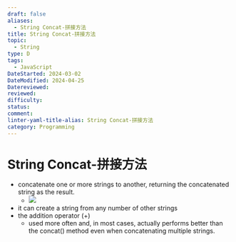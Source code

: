 ```yaml
---
draft: false
aliases:
  - String Concat-拼接方法
title: String Concat-拼接方法
topic:
  - String
type: D
tags:
  - JavaScript
DateStarted: 2024-03-02
DateModified: 2024-04-25
Datereviewed: 
reviewed: 
difficulty: 
status: 
comment: 
linter-yaml-title-alias: String Concat-拼接方法
category: Programming
---
```


# String Concat-拼接方法

- concatenate one or more strings to another, returning the concatenated string as the result.
  - ![](https://cdn.jsdelivr.net/gh/jenniferwonder/bimg/programming/C05BasicReferenceTypes-24-x64-y258.png)
- it can create a string from any number of other strings
- the addition operator (+)
  - used more often and, in most cases, actually performs better than the concat() method even when concatenating multiple strings.
